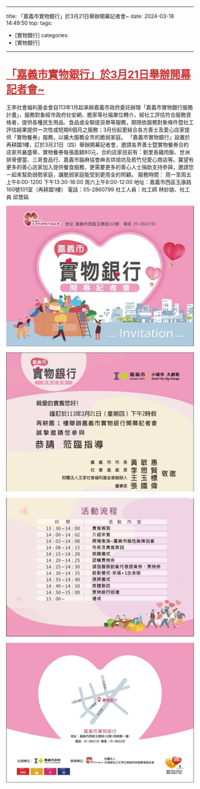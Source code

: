 ---
title: 「嘉義市實物銀行」於3月21日舉辦開幕記者會~ 
date: 2024-03-18 14:49:50
top: 
tags:
- [實物銀行]
categories:
- [實物銀行]
---------------------------------------------
# **<a href="#" style="color: #ca3333;">「嘉義市實物銀行」於3月21日舉辦開幕記者會~</a>**
 王李社會福利基金會自113年1月起承辦嘉義市政府委託辦理「嘉義市實物銀行服務計畫」，服務對象經市政府社安網、脆家等社福單位轉介，經社工評估符合服務資格者，提供各種民生用品、食品或全聯提貨劵等服務，期限依服務對象條件暨社工評估結果提供一次性或短期6個月之服務；3月份起更結合各方善士及愛心店家提供「實物餐券」服務，以擴大服務全市的脆弱家庭。 
 「嘉義市實物銀行」設置於再耕園1樓，訂於3月21日（四）舉辦開幕記者會，邀請各界善士暨實物餐券合約店家共襄盛舉，實物餐券每張面額80元，合約店家目前有：劉里長雞肉飯、世洲排骨便當、三哥食品行、嘉義市腦麻協會麻吉烘焙坊及若竹兒愛心商店等。冀望有更多的善心店家加入提供餐食服務，更需要更多的善心人士捐助支持參與，邀請您ㄧ起來幫助弱勢家庭，讓脆弱家庭能受到更周全的照顧。 
 服務時間： 
 周一至周五上午8:00-1200 
                     下午13:30-18:00 
 周六上午8:00-12:00 
 地址：嘉義市西區玉康路160號101室（再耕園1樓） 
 電話：05-2860799 
 社工人員：社工師 林妙諭、社工員 邱慧娟 
<!--more-->

![images](../images/20241031145253963.jpg)

![images](../images/20241031145253967.jpg)

![images](../images/20241031145253973.jpg)

![images](../images/20241031145253977.jpg)
